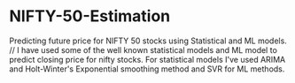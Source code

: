# NIFTY-50-Estimation
Predicting future price for NIFTY 50 stocks using Statistical and ML models.
// I have used some of the well known statistical models and ML model to predict closing price for nifty stocks.
For statistical models I've used ARIMA and Holt-Winter's Exponential smoothing method and SVR for ML methods.
